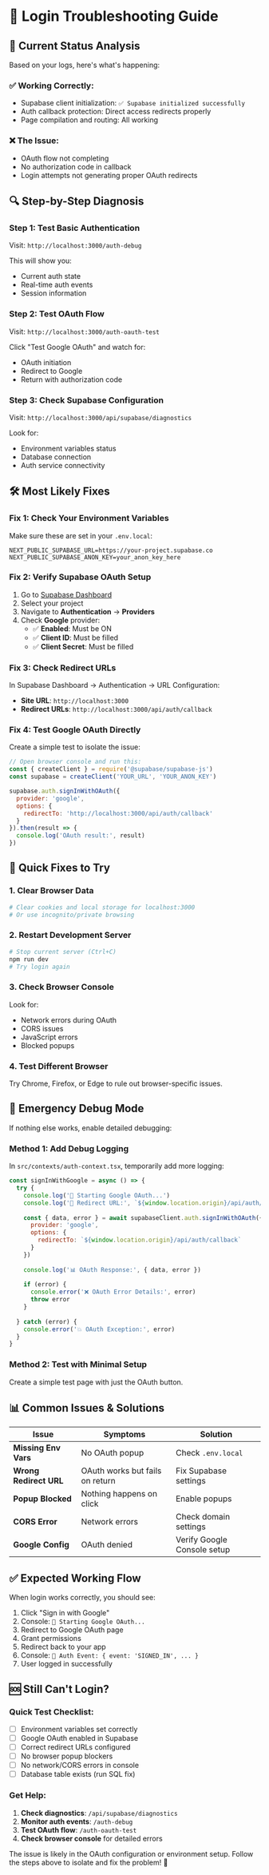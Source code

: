 # 🔐 Login Troubleshooting Guide

## 🚨 Current Status Analysis

Based on your logs, here's what's happening:

### ✅ **Working Correctly:**
- Supabase client initialization: `✅ Supabase initialized successfully`
- Auth callback protection: Direct access redirects properly
- Page compilation and routing: All working

### ❌ **The Issue:**
- OAuth flow not completing
- No authorization code in callback
- Login attempts not generating proper OAuth redirects

## 🔍 **Step-by-Step Diagnosis**

### Step 1: Test Basic Authentication
Visit: `http://localhost:3000/auth-debug`

This will show you:
- Current auth state
- Real-time auth events
- Session information

### Step 2: Test OAuth Flow
Visit: `http://localhost:3000/auth-oauth-test`

Click "Test Google OAuth" and watch for:
- OAuth initiation
- Redirect to Google
- Return with authorization code

### Step 3: Check Supabase Configuration
Visit: `http://localhost:3000/api/supabase/diagnostics`

Look for:
- Environment variables status
- Database connection
- Auth service connectivity

## 🛠️ **Most Likely Fixes**

### Fix 1: Check Your Environment Variables
Make sure these are set in your `.env.local`:

```env
NEXT_PUBLIC_SUPABASE_URL=https://your-project.supabase.co
NEXT_PUBLIC_SUPABASE_ANON_KEY=your_anon_key_here
```

### Fix 2: Verify Supabase OAuth Setup
1. Go to [Supabase Dashboard](https://supabase.com/dashboard)
2. Select your project
3. Navigate to **Authentication** → **Providers**
4. Check **Google** provider:
   - ✅ **Enabled**: Must be ON
   - ✅ **Client ID**: Must be filled
   - ✅ **Client Secret**: Must be filled

### Fix 3: Check Redirect URLs
In Supabase Dashboard → Authentication → URL Configuration:
- **Site URL**: `http://localhost:3000`
- **Redirect URLs**: `http://localhost:3000/api/auth/callback`

### Fix 4: Test Google OAuth Directly
Create a simple test to isolate the issue:

```javascript
// Open browser console and run this:
const { createClient } = require('@supabase/supabase-js')
const supabase = createClient('YOUR_URL', 'YOUR_ANON_KEY')

supabase.auth.signInWithOAuth({
  provider: 'google',
  options: {
    redirectTo: 'http://localhost:3000/api/auth/callback'
  }
}).then(result => {
  console.log('OAuth result:', result)
})
```

## 🔧 **Quick Fixes to Try**

### 1. Clear Browser Data
```bash
# Clear cookies and local storage for localhost:3000
# Or use incognito/private browsing
```

### 2. Restart Development Server
```bash
# Stop current server (Ctrl+C)
npm run dev
# Try login again
```

### 3. Check Browser Console
Look for:
- Network errors during OAuth
- CORS issues
- JavaScript errors
- Blocked popups

### 4. Test Different Browser
Try Chrome, Firefox, or Edge to rule out browser-specific issues.

## 🚨 **Emergency Debug Mode**

If nothing else works, enable detailed debugging:

### Method 1: Add Debug Logging
In `src/contexts/auth-context.tsx`, temporarily add more logging:

```javascript
const signInWithGoogle = async () => {
  try {
    console.log('🚀 Starting Google OAuth...')
    console.log('🔗 Redirect URL:', `${window.location.origin}/api/auth/callback`)
    
    const { data, error } = await supabaseClient.auth.signInWithOAuth({
      provider: 'google',
      options: {
        redirectTo: `${window.location.origin}/api/auth/callback`
      }
    })
    
    console.log('📊 OAuth Response:', { data, error })
    
    if (error) {
      console.error('❌ OAuth Error Details:', error)
      throw error
    }
    
  } catch (error) {
    console.error('💥 OAuth Exception:', error)
  }
}
```

### Method 2: Test with Minimal Setup
Create a simple test page with just the OAuth button.

## 📊 **Common Issues & Solutions**

| Issue | Symptoms | Solution |
|-------|----------|----------|
| **Missing Env Vars** | No OAuth popup | Check `.env.local` |
| **Wrong Redirect URL** | OAuth works but fails on return | Fix Supabase settings |
| **Popup Blocked** | Nothing happens on click | Enable popups |
| **CORS Error** | Network errors | Check domain settings |
| **Google Config** | OAuth denied | Verify Google Console setup |

## ✅ **Expected Working Flow**

When login works correctly, you should see:
1. Click "Sign in with Google"
2. Console: `🚀 Starting Google OAuth...`
3. Redirect to Google OAuth page
4. Grant permissions
5. Redirect back to your app
6. Console: `🔐 Auth Event: { event: 'SIGNED_IN', ... }`
7. User logged in successfully

## 🆘 **Still Can't Login?**

### Quick Test Checklist:
- [ ] Environment variables set correctly
- [ ] Google OAuth enabled in Supabase
- [ ] Correct redirect URLs configured
- [ ] No browser popup blockers
- [ ] No network/CORS errors in console
- [ ] Database table exists (run SQL fix)

### Get Help:
1. **Check diagnostics**: `/api/supabase/diagnostics`
2. **Monitor auth events**: `/auth-debug`  
3. **Test OAuth flow**: `/auth-oauth-test`
4. **Check browser console** for detailed errors

The issue is likely in the OAuth configuration or environment setup. Follow the steps above to isolate and fix the problem! 🎯